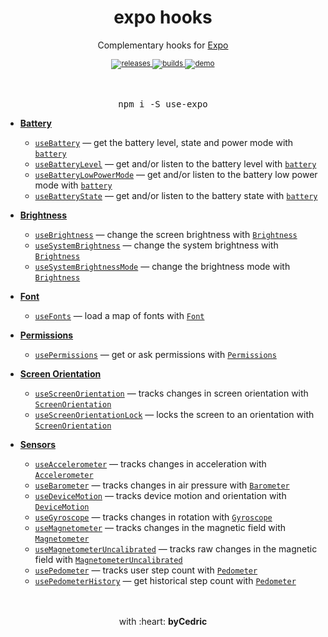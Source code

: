 <div align="center">
    <h1>expo hooks</h1>
    <p>Complementary hooks for <a href="https://github.com/expo/expo">Expo</a></p>
    <sup>
        <a href="https://github.com/bycedric/use-expo/releases">
            <img src="https://img.shields.io/github/release/byCedric/use-expo/all.svg?style=flat-square" alt="releases" />
        </a>
        <a href="https://github.com/bycedric/use-expo/actions">
            <img src="https://img.shields.io/github/workflow/status/byCedric/use-expo/CI/master.svg?style=flat-square" alt="builds" />
        </a>
        <a href="https://exp.host/@bycedric/use-expo">
            <img src="https://img.shields.io/badge/demo-expo-lightgrey.svg?style=flat-square" alt="demo" />
        </a>
    </sup>
    <br />
	<br />
    <br />
    <pre>npm i -S use-expo</pre>
</div>

- [**Battery**](./packages/battery)
    - [`useBattery`](./packages/battery/docs/use-battery.md) &mdash; get the battery level, state and power mode with [`battery`](https://docs.expo.io/versions/latest/sdk/battery/)
    - [`useBatteryLevel`](./packages/battery/docs/use-battery-level.md) &mdash; get and/or listen to the battery level with [`battery`](https://docs.expo.io/versions/latest/sdk/battery/)
    - [`useBatteryLowPowerMode`](./packages/battery/docs/use-battery-low-power-mode.md) &mdash; get and/or listen to the battery low power mode with [`battery`](https://docs.expo.io/versions/latest/sdk/battery/)
    - [`useBatteryState`](./packages/battery/docs/use-battery-state.md) &mdash; get and/or listen to the battery state with [`battery`](https://docs.expo.io/versions/latest/sdk/battery/)

- [**Brightness**](./packages/brightness)
    - [`useBrightness`](./packages/brightness/docs/use-brightness.md) &mdash; change the screen brightness with [`Brightness`](https://docs.expo.io/versions/latest/sdk/brightness/)
    - [`useSystemBrightness`](./packages/brightness/docs/use-system-brightness.md) &mdash; change the system brightness with [`Brightness`](https://docs.expo.io/versions/latest/sdk/brightness/)
    - [`useSystemBrightnessMode`](./packages/brightness/docs/use-system-brightness-mode.md) &mdash; change the brightness mode with [`Brightness`](https://docs.expo.io/versions/latest/sdk/brightness/)

- [**Font**](./packages/font)
    - [`useFonts`](./packages/font/docs/use-fonts.md) &mdash; load a map of fonts with [`Font`](https://docs.expo.io/versions/latest/sdk/font/)

- [**Permissions**](./packages/permissions)
    - [`usePermissions`](./packages/permissions/docs/use-permissions.md) &mdash; get or ask permissions with [`Permissions`](https://docs.expo.io/versions/latest/sdk/permissions/)

- [**Screen Orientation**](./packages/screen-orientation)
    - [`useScreenOrientation`](./packages/screen-orientation/docs/use-screen-orientation.md) &mdash; tracks changes in screen orientation with [`ScreenOrientation`](https://docs.expo.io/versions/latest/sdk/screen-orientation/)
    - [`useScreenOrientationLock`](./packages/screen-orientation/docs/use-screen-orientation-lock.md) &mdash; locks the screen to an orientation with [`ScreenOrientation`](https://docs.expo.io/versions/latest/sdk/screen-orientation/)

- [**Sensors**](./packages/sensors)
    - [`useAccelerometer`](./packages/sensors/docs/use-accelerometer.md) &mdash; tracks changes in acceleration with [`Accelerometer`](https://docs.expo.io/versions/latest/sdk/accelerometer/)
    - [`useBarometer`](./packages/sensors/docs/use-barometer.md) &mdash; tracks changes in air pressure with [`Barometer`](https://docs.expo.io/versions/latest/sdk/barometer/)
    - [`useDeviceMotion`](./packages/sensors/docs/use-device-motion.md) &mdash; tracks device motion and orientation with [`DeviceMotion`](https://docs.expo.io/versions/latest/sdk/devicemotion/)
    - [`useGyroscope`](./packages/sensors/docs/use-gyroscope.md) &mdash; tracks changes in rotation with [`Gyroscope`](https://docs.expo.io/versions/latest/sdk/gyroscope/)
    - [`useMagnetometer`](./packages/sensors/docs/use-magnetometer.md) &mdash; tracks changes in the magnetic field with [`Magnetometer`](https://docs.expo.io/versions/latest/sdk/magnetometer/)
    - [`useMagnetometerUncalibrated`](./packages/sensors/docs/use-magnetometer.md) &mdash; tracks raw changes in the magnetic field with [`MagnetometerUncalibrated`](https://docs.expo.io/versions/latest/sdk/magnetometer/)
    - [`usePedometer`](./packages/sensors/docs/use-pedometer.md) &mdash; tracks user step count with [`Pedometer`](https://docs.expo.io/versions/latest/sdk/pedometer/)
    - [`usePedometerHistory`](./packages/sensors/docs/use-pedometer-history.md) &mdash; get historical step count with [`Pedometer`](https://docs.expo.io/versions/latest/sdk/pedometer/)

<div align="center">
    <br />
    <br />
    with :heart: <strong>byCedric</strong>
    <br />
</div>
